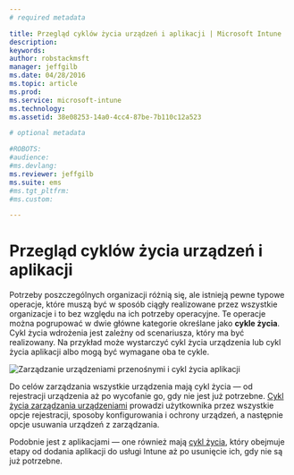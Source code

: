 ```yaml
---
# required metadata

title: Przegląd cyklów życia urządzeń i aplikacji | Microsoft Intune
description:
keywords:
author: robstackmsft
manager: jeffgilb
ms.date: 04/28/2016
ms.topic: article
ms.prod:
ms.service: microsoft-intune
ms.technology:
ms.assetid: 38e08253-14a0-4cc4-87be-7b110c12a523

# optional metadata

#ROBOTS:
#audience:
#ms.devlang:
ms.reviewer: jeffgilb
ms.suite: ems
#ms.tgt_pltfrm:
#ms.custom:

---
```


# Przegląd cyklów życia urządzeń i aplikacji

Potrzeby poszczególnych organizacji różnią się, ale istnieją pewne typowe operacje, które muszą być w sposób ciągły realizowane przez wszystkie organizacje i to bez względu na ich potrzeby operacyjne. Te operacje można pogrupować w dwie główne kategorie określane jako **cykle życia**. Cykl życia wdrożenia jest zależny od scenariusza, który ma być realizowany. Na przykład może wystarczyć cykl życia urządzenia lub cykl życia aplikacji albo mogą być wymagane oba te cykle.

![Zarządzanie urządzeniami przenośnymi i cykl życia aplikacji](./media/device_appslifecycle_nobg.png "mobile device and app lifecycles")

Do celów zarządzania wszystkie urządzenia mają cykl życia — od rejestracji urządzenia aż po wycofanie go, gdy nie jest już potrzebne. [Cykl życia zarządzania urządzeniami](overview-of-device-lifecycle-in-microsoft-intune.md) prowadzi użytkownika przez wszystkie opcje rejestracji, sposoby konfigurowania i ochrony urządzeń, a następnie opcje usuwania urządzeń z zarządzania.

Podobnie jest z aplikacjami — one również mają [cykl życia](overview-of-app-lifecycle-in-microsoft-intune.md), który obejmuje etapy od dodania aplikacji do usługi Intune aż po usunięcie ich, gdy nie są już potrzebne.


<!--HONumber=May16_HO1-->


